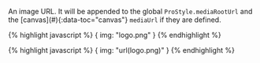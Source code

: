 <p class="b20" markdown="1">
An image URL. It will be appended to the global <code>ProStyle.mediaRootUrl</code> and the [canvas](#){:data-toc="canvas"} <code>mediaUrl</code> if they are defined.
</p>

{% highlight javascript %}
{
	img: "logo.png"
}
{% endhighlight %}

{% highlight javascript %}
{
	img: "url(logo.png)"
}
{% endhighlight %}